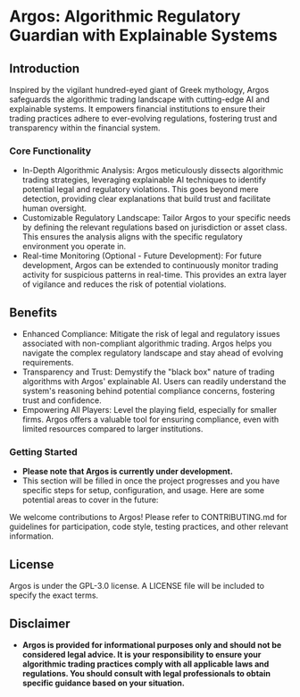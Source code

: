 # Argos: Algorithmic Regulatory Guardian with Explainable Systems
## Introduction
Inspired by the vigilant hundred-eyed giant of Greek mythology, Argos safeguards the algorithmic trading landscape with cutting-edge AI and explainable systems. It empowers financial institutions to ensure their trading practices adhere to ever-evolving regulations, fostering trust and transparency within the financial system.
### Core Functionality
* In-Depth Algorithmic Analysis: Argos meticulously dissects algorithmic trading strategies, leveraging explainable AI techniques to identify potential legal and regulatory violations. This goes beyond mere detection, providing clear explanations that build trust and facilitate human oversight.
* Customizable Regulatory Landscape: Tailor Argos to your specific needs by defining the relevant regulations based on jurisdiction or asset class. This ensures the analysis aligns with the specific regulatory environment you operate in.
* Real-time Monitoring (Optional - Future Development): For future development, Argos can be extended to continuously monitor trading activity for suspicious patterns in real-time. This provides an extra layer of vigilance and reduces the risk of potential violations.
## Benefits
* Enhanced Compliance: Mitigate the risk of legal and regulatory issues associated with non-compliant algorithmic trading. Argos helps you navigate the complex regulatory landscape and stay ahead of evolving requirements.
* Transparency and Trust: Demystify the "black box" nature of trading algorithms with Argos' explainable AI. Users can readily understand the system's reasoning behind potential compliance concerns, fostering trust and confidence.
* Empowering All Players: Level the playing field, especially for smaller firms. Argos offers a valuable tool for ensuring compliance, even with limited resources compared to larger institutions.
### Getting Started 
* **Please note that Argos is currently under development.**
* This section will be filled in once the project progresses and you have specific steps for setup, configuration, and usage. Here are some potential areas to cover in the future:

We welcome contributions to Argos! Please refer to CONTRIBUTING.md for guidelines for participation, code style, testing practices, and other relevant information.
## License
Argos is under the GPL-3.0 license. A LICENSE file will be included to specify the exact terms.
## Disclaimer
* **Argos is provided for informational purposes only and should not be considered legal advice. It is your responsibility to ensure your algorithmic trading practices comply with all applicable laws and regulations. You should consult with legal professionals to obtain specific guidance based on your situation.**
